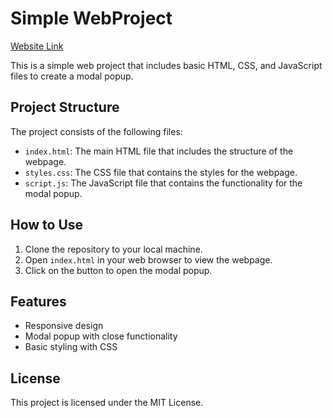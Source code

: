 # Simple WebProject

[Website Link](https://manobhavsachan.github.io/basic-frontend-project/)

This is a simple web project that includes basic HTML, CSS, and JavaScript files to create a modal popup.

## Project Structure

The project consists of the following files:

- `index.html`: The main HTML file that includes the structure of the webpage.
- `styles.css`: The CSS file that contains the styles for the webpage.
- `script.js`: The JavaScript file that contains the functionality for the modal popup.

## How to Use

1. Clone the repository to your local machine.
2. Open `index.html` in your web browser to view the webpage.
3. Click on the button to open the modal popup.

## Features

- Responsive design
- Modal popup with close functionality
- Basic styling with CSS

## License

This project is licensed under the MIT License.

